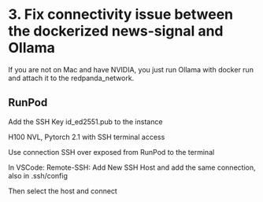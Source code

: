 # 3. Fix connectivity issue between the dockerized news-signal and Ollama

If you are not on Mac and have NVIDIA, you just run Ollama with docker run and attach it to the redpanda_network.

## RunPod

Add the SSH Key id_ed2551.pub to the instance

H100 NVL, Pytorch 2.1 with SSH terminal access

Use connection SSH over exposed from RunPod to the terminal

In VSCode: Remote-SSH: Add New SSH Host and add the same connection, also in .ssh/config

Then select the host and connect

